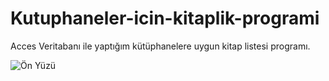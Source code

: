 # Kutuphaneler-icin-kitaplik-programi

Acces Veritabanı ile yaptığım kütüphanelere uygun kitap listesi programı.

![Ön Yüzü](https://user-images.githubusercontent.com/55930672/149407868-a67c956c-1d40-4dc5-a3a4-f8fd89c7b52b.png)
